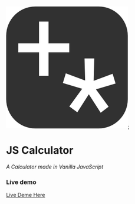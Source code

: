 ![](src/favicon.png);

# JS Calculator
_A Calculator made in Vanilla JavaScript_
### Live demo
[Live Deme Here](https://ir3ne.github.io/JS-Calculator/)